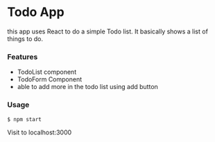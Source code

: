 # Todo App
this app uses React to do a simple Todo list. It basically shows a list of things to do.

### Features

- TodoList component
- TodoForm Component
- able to add more in the todo list using add button

### Usage
```
$ npm start
```

Visit to localhost:3000
